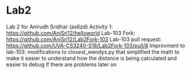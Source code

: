 # Lab2
Lab 2 for Anirudh Sridhar (as6zd)
Activity 1: https://github.com/AniSri12/helloworld
Lab-103 Fork: https://github.com/AniSri12/Lab2Fork-103
Lab-103 pull request: https://github.com/UVA-CS3240-S18/Lab2Fork-103/pull/8
Improvment to lab-103: modifications to closest_wendys.py that simplified the math to make it easier to understand how the distance is being calculated and easier to debug if there are problems later on
